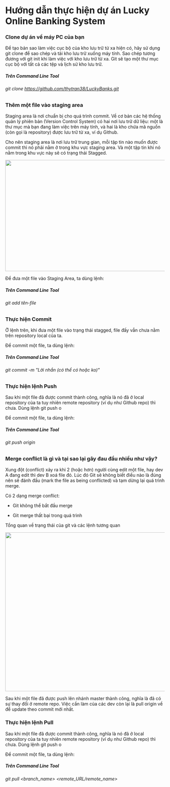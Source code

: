 # Hướng dẫn thực hiện dự án Lucky Online Banking System
 
### Clone dự án về máy PC của bạn

Để tạo bản sao làm việc cục bộ của kho lưu trữ từ xa hiện có, hãy sử dụng git clone để sao chép và tải kho lưu trữ xuống máy tính. Sao chép tương đương với git init khi làm việc với kho lưu trữ từ xa. Git sẽ tạo một thư mục cục bộ với tất cả các tệp và lịch sử kho lưu trữ.
##### Trên Command Line Tool
###### git clone https://github.com/thytran38/LuckyBanks.git



### Thêm một file vào staging area 
Staging area là nơi chuẩn bị cho quá trình commit. Về cơ bản các hệ thống quản lý phiên bản (Version Control System) có hai nơi lưu trữ dữ liệu: một là thư mục mà bạn đang làm việc trên máy tính, và hai là kho chứa mã nguồn (còn gọi là repository) được lưu trữ từ xa, ví dụ Github.

Cho nên staging area là nơi lưu trữ trung gian, mỗi tập tin nào muốn được commit thì nó phải nằm ở trong khu vực staging area. Và một tập tin khi nó nằm trong khu vực này sẽ có trạng thái Stagged.

<p align="center">
  <img width="550" height="350" src="https://thachpham.com/wp-content/uploads/2015/04/git-staging-area.png">
</p>


Để đưa một file vào Staging Area, ta dùng lệnh:

##### Trên Command Line Tool
###### git add tên-file 



### Thực hiện Commit 

Ở lệnh trên, khi đưa một file vào trạng thái stagged, file đấy vẫn chưa nằm trên repository local của ta. 

Để commit một file, ta dùng lệnh:

##### Trên Command Line Tool
###### git commit -m "Lời nhắn (có thể có hoặc ko)"



### Thực hiện lệnh Push 

Sau khi một file đã được commit thành công, nghĩa là nó đã ở local repository của ta tuy nhiên remote repository (ví dụ như Github repo) thì chưa. Dùng lệnh git push o

Để commit một file, ta dùng lệnh:

##### Trên Command Line Tool
###### git push origin 


### Merge conflict là gì và tại sao lại gây đau đầu nhiều như vậy?

Xung đột (conflict) xảy ra khi 2 (hoặc hơn) người cùng edit một file, hay dev A đang edit thì dev B xoá file đó. Lúc đó Git sẽ không biết điều nào là đúng nên sẽ đánh đấu (mark the file as being conflicted) và tạm dừng lại quá trình merge. 

Có 2 dạng merge conflict:

* Git không thể bắt đầu merge

* Git merge thất bại trong quá trình


Tổng quan về trạng thái của git và các lệnh tương quan

<p align="center">
  <img width="550" height="500" src="https://i.stack.imgur.com/MgaV9.png">
</p>

Sau khi một file đã được push lên nhánh master thành công, nghĩa là đã có sự thay đổi ở remote repo. Việc cần làm của các dev còn lại là pull origin về để update theo commit mới nhất.

### Thực hiện lệnh Pull

Sau khi một file đã được commit thành công, nghĩa là nó đã ở local repository của ta tuy nhiên remote repository (ví dụ như Github repo) thì chưa. Dùng lệnh git push o

Để commit một file, ta dùng lệnh:

##### Trên Command Line Tool
###### git pull <branch_name> <remote_URL/remote_name>


